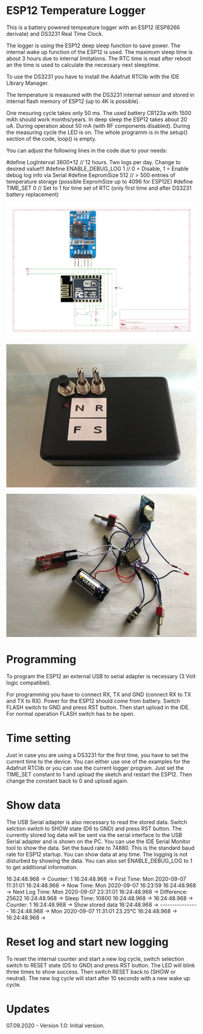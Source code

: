 # ESP12 Temperature Logger
This is a battery powered tempeature logger with an ESP12 (ESP8266 derivate) and DS3231 Real Time Clock.

The logger is using the ESP12 deep sleep function to save power.
The internal wake up function of the ESP12 is used. The maximum sleep time is about 3 hours due to internal limitations.
The RTC time is read after reboot an the time is used to calculate the necessary next sleeptime.

To use the DS3231 you have to install the Adafruit RTClib with the IDE Library Manager.

The temperature is measured with the DS3231 internal sensor and stored in internal flash memory of ESP12 (up to 4K is possible).

One mesuring cycle takes only 50 ms. The used battery CR123a with 1500 mAh should work months/years.
In deep sleep the ESP12 takes about 20 uA. During operation about 50 mA (with RF components disabled).
During the measuring cycle the LED is on. The whole programm is in the setup() section of the code, loop() is empty.

You can adjust the following lines in the code due to your needs:

#define LogInterval 3600*12 // 12 hours. Two logs per day. Change to desired value!!!
#define ENABLE_DEBUG_LOG 1  // 0 = Disable, 1 = Enable debug log info via Serial
#define EepromSize 512      // > 500 entries of temperature storage (possible EepromSize up to 4096 for ESP12E)
#define TIME_SET 0          // Set to 1 for time set of RTC (only first time and after DS3231 battery replacement)

![Schematic](https://github.com/AK-Homberger/ESP12-TemperatureLogger/blob/master/ESP12TempLoggerRTC.png)

![Box](https://github.com/AK-Homberger/ESP12-TemperatureLogger/blob/master/IMG_1369.jpg)

![Wiring](https://github.com/AK-Homberger/ESP12-TemperatureLogger/blob/master/IMG_1364.jpg)

# Programming
To program the ESP12 an external USB to serial adapter is necessary (3 Volt logic compatibel).

For programming you have to connect RX, TX and GND (connect RX to TX and TX to RX). Power for the ESP12 should come from battery.
Switch FLASH switch to GND and press RST button. Then start upload in the IDE.
For normal operation FLASH switch has to be open.

# Time setting

Just in case you are using a DS3231 for the first time, you have to set the current time to the device. You can either use one of the examples for the Adafruit RTClib or you can use the current logger program. Just set the TIME_SET constant to 1 and upload the sketch and restart the ESP12. Then change the constant back to 0 and upload again.

# Show data
The USB Serial adapter is also necessary to read the stored data.
Switch selction switch to SHOW state (D6 to GND) and press RST button. The currently stored log data will be sent via the serial interface to the USB Serial adapter and is shown on the PC. You can use the IDE Serial Monitor tool to show the data. Set the baud rate to 74880. This is the standard baud rate for ESP12 startup. 
You can show data at any time. The logging is not disturbed by showing the data. You can also set ENABLE_DEBUG_LOG to 1 to get additional information.

16:24:48.968 -> Counter: 1 
16:24:48.968 -> First Time:    Mon 2020-09-07 11:31:01 
16:24:48.968 -> Now Time:      Mon 2020-09-07 16:23:59 
16:24:48.968 -> Next Log Time: Mon 2020-09-07 23:31:01 
16:24:48.968 -> Difference: 25622 
16:24:48.968 -> Sleep Time: 10800 
16:24:48.968 -> 
16:24:48.968 -> Counter: 1 
16:24:48.968 -> Show stored data
16:24:48.968 -> ----------------
16:24:48.968 -> Mon 2020-09-07 11:31:01 23.25°C 
16:24:48.968 -> 
16:24:48.968 -> 

# Reset log and start new logging
To reset the internal counter and start a new log cycle, switch selection switch to RESET state (D5 to GND) and press RST button. The LED will blink three times to show success. Then switch RESET back to (SHOW or neutral).
The new log cycle will start after 10 seconds with a new wake up cycle.


# Updates

07.09.2020 - Version 1.0: Initial version.


